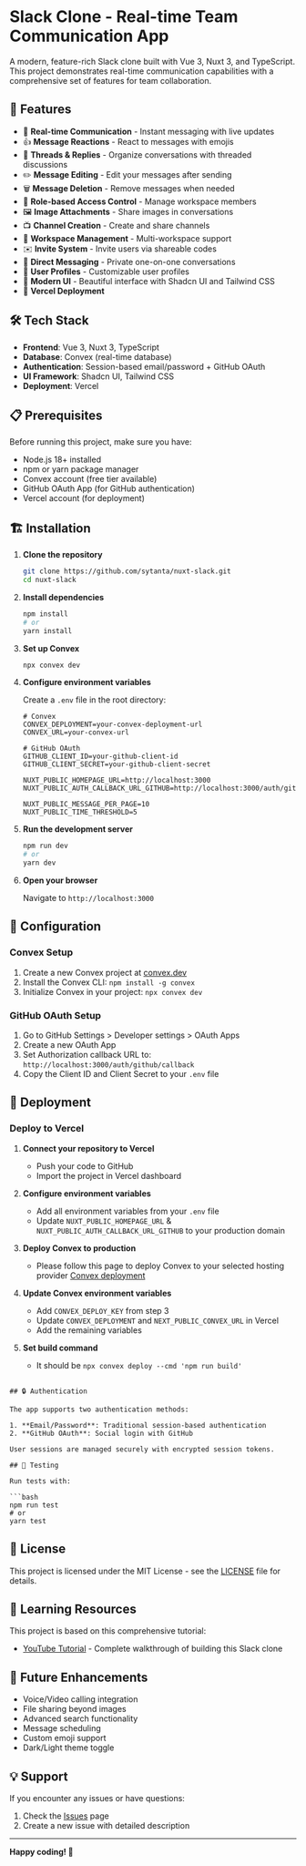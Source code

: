# Slack Clone - Real-time Team Communication App

A modern, feature-rich Slack clone built with Vue 3, Nuxt 3, and TypeScript. This project demonstrates real-time communication capabilities with a comprehensive set of features for team collaboration.

## 🚀 Features

- 📡 **Real-time Communication** - Instant messaging with live updates
- 👍 **Message Reactions** - React to messages with emojis
- 🧵 **Threads & Replies** - Organize conversations with threaded discussions
- ✏️ **Message Editing** - Edit your messages after sending
- 🗑️ **Message Deletion** - Remove messages when needed
- 🔐 **Role-based Access Control** - Manage workspace members
- 🖼️ **Image Attachments** - Share images in conversations
- 📺 **Channel Creation** - Create and share channels
- 🏢 **Workspace Management** - Multi-workspace support
- ✉️ **Invite System** - Invite users via shareable codes
- 💬 **Direct Messaging** - Private one-on-one conversations
- 👥 **User Profiles** - Customizable user profiles
- 🎨 **Modern UI** - Beautiful interface with Shadcn UI and Tailwind CSS
- 🚀 **Vercel Deployment**

## 🛠️ Tech Stack

- **Frontend**: Vue 3, Nuxt 3, TypeScript
- **Database**: Convex (real-time database)
- **Authentication**: Session-based email/password + GitHub OAuth
- **UI Framework**: Shadcn UI, Tailwind CSS
- **Deployment**: Vercel

## 📋 Prerequisites

Before running this project, make sure you have:

- Node.js 18+ installed
- npm or yarn package manager
- Convex account (free tier available)
- GitHub OAuth App (for GitHub authentication)
- Vercel account (for deployment)

## 🏗️ Installation

1. **Clone the repository**

   ```bash
   git clone https://github.com/sytanta/nuxt-slack.git
   cd nuxt-slack
   ```

2. **Install dependencies**

   ```bash
   npm install
   # or
   yarn install
   ```

3. **Set up Convex**

   ```bash
   npx convex dev
   ```

4. **Configure environment variables**

   Create a `.env` file in the root directory:

   ```env
   # Convex
   CONVEX_DEPLOYMENT=your-convex-deployment-url
   CONVEX_URL=your-convex-url

   # GitHub OAuth
   GITHUB_CLIENT_ID=your-github-client-id
   GITHUB_CLIENT_SECRET=your-github-client-secret

   NUXT_PUBLIC_HOMEPAGE_URL=http://localhost:3000
   NUXT_PUBLIC_AUTH_CALLBACK_URL_GITHUB=http://localhost:3000/auth/github/callback

   NUXT_PUBLIC_MESSAGE_PER_PAGE=10
   NUXT_PUBLIC_TIME_THRESHOLD=5
   ```

5. **Run the development server**

   ```bash
   npm run dev
   # or
   yarn dev
   ```

6. **Open your browser**

   Navigate to `http://localhost:3000`

## 🔧 Configuration

### Convex Setup

1. Create a new Convex project at [convex.dev](https://convex.dev)
2. Install the Convex CLI: `npm install -g convex`
3. Initialize Convex in your project: `npx convex dev`

### GitHub OAuth Setup

1. Go to GitHub Settings > Developer settings > OAuth Apps
2. Create a new OAuth App
3. Set Authorization callback URL to: `http://localhost:3000/auth/github/callback`
4. Copy the Client ID and Client Secret to your `.env` file

## 🚀 Deployment

### Deploy to Vercel

1. **Connect your repository to Vercel**

   - Push your code to GitHub
   - Import the project in Vercel dashboard

2. **Configure environment variables**

   - Add all environment variables from your `.env` file
   - Update `NUXT_PUBLIC_HOMEPAGE_URL` & `NUXT_PUBLIC_AUTH_CALLBACK_URL_GITHUB` to your production domain

3. **Deploy Convex to production**

   - Please follow this page to deploy Convex to your selected hosting provider [Convex deployment](https://docs.convex.dev/production/hosting/)

4. **Update Convex environment variables**

   - Add `CONVEX_DEPLOY_KEY` from step 3
   - Update `CONVEX_DEPLOYMENT` and `NEXT_PUBLIC_CONVEX_URL` in Vercel
   - Add the remaining variables

5. **Set build command**
   - It should be `npx convex deploy --cmd 'npm run build'`

````

## 🔒 Authentication

The app supports two authentication methods:

1. **Email/Password**: Traditional session-based authentication
2. **GitHub OAuth**: Social login with GitHub

User sessions are managed securely with encrypted session tokens.

## 🧪 Testing

Run tests with:

```bash
npm run test
# or
yarn test
````

## 📜 License

This project is licensed under the MIT License - see the [LICENSE](LICENSE) file for details.

## 🎯 Learning Resources

This project is based on this comprehensive tutorial:

- [YouTube Tutorial](https://www.youtube.com/watch?v=lXITA5MZIiI) - Complete walkthrough of building this Slack clone

## 🔮 Future Enhancements

- Voice/Video calling integration
- File sharing beyond images
- Advanced search functionality
- Message scheduling
- Custom emoji support
- Dark/Light theme toggle

## 💡 Support

If you encounter any issues or have questions:

1. Check the [Issues](https://github.com/sytanta/nuxt-slack/issues) page
2. Create a new issue with detailed description

---

**Happy coding! 🚀**
